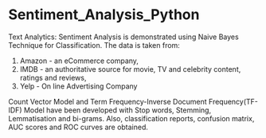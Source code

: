 # Sentiment_Analysis_Python

Text Analytics: Sentiment Analysis is demonstrated using Naive Bayes Technique for Classification. The data is taken from:
1. Amazon - an eCommerce company,
2. IMDB - an authoritative source for movie, TV and celebrity content, ratings and reviews, 
3. Yelp - On line Advertising Company

Count Vector Model and Term Frequency-Inverse Document Frequency(TF-IDF) Model have been developed with Stop words, Stemming, Lemmatisation and bi-grams.
Also, classification reports, confusion matrix, AUC scores and ROC curves are obtained.
